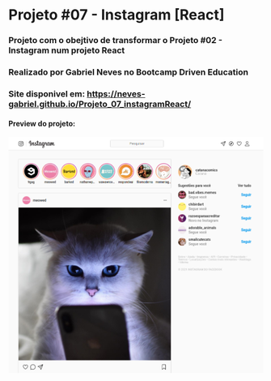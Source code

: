 # Projeto #07 - Instagram [React]

### Projeto com o obejtivo de transformar o Projeto #02 - Instagram num projeto React
 
### Realizado por Gabriel Neves no Bootcamp Driven Education

### Site disponivel em: https://neves-gabriel.github.io/Projeto_07_instagramReact/

#### Preview do projeto:
![Preview do projeto](public/assets/img/preview.png)